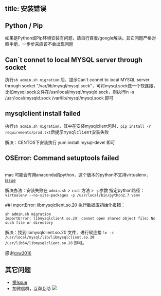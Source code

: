 title: 安装错误
---

## Python / Pip
如果是Python或Pip环境安装有问题，请自行百度/google解决。其它问题严格对照手册，一步步来应该不会出现问题


## Can`t connet to local MYSQL server through socket
执行`sh admin.sh migration` 后，提示Can`t connet to local MYSQL server through socket "/var/lib/mysql/mysql.sock"，可将mysql.sock做一个软连接，比如mysql.sock文件在/usr/local/mysql/mysqld.sock，则执行ln -s /usr/local/mysqld.sock /var/lib/mysql/mysql.sock 即可

## mysqlclient install failed
执行`sh admin.sh migration`，其中在安装mysqlclient包时，`pip install -r requirements/prod.txt`<kbd>后提示mysqlclient安装失败</kbd>

解决：CENTOS下安装执行 yum install mysql-devel 即可

## OSError: Command  setuptools failed
```OSError: Command venv/bin/python - setuptools pip wheel failed with error code 1
```
mac 可能会有用anaconda的python，这个版本的python不支持virtualenv，[issue](https://github.com/pypa/virtualenv/issues/788)

解决办法：安装失败在 `admin.sh` > `init` 方法 > `-p`参数 指定python路径：
`virtualenv --no-site-packages -p /usr/local/bin/python2.7 venv`

##I mportError: libmysqlclient.so.20
执行数据库初始化报错：
```
sh admin.sh migration
ImportError: libmysqlclient.so.20: cannot open shared object file: No such file or directory
```
解决：找到libmysqlclient.so.20 文件，进行软连接 `ln -s /usr/local/mysql/lib/libmysqlclient.so.20 /usr/lib64/libmysqlclient.so.20` 即可。

感谢[xxw2016](https://github.com/xxw2016)

## 其它问题
- [提Issue](https://github.com/meolu/walle-web/issues/new/choose)
- 加微信群，互帮互助
![](/docs/2/zh-cn/static/group-wechat.jpg)

